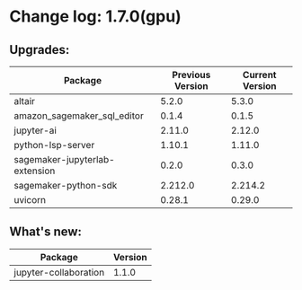 # Change log: 1.7.0(gpu)

## Upgrades: 

Package | Previous Version | Current Version
---|---|---
altair|5.2.0|5.3.0
amazon_sagemaker_sql_editor|0.1.4|0.1.5
jupyter-ai|2.11.0|2.12.0
python-lsp-server|1.10.1|1.11.0
sagemaker-jupyterlab-extension|0.2.0|0.3.0
sagemaker-python-sdk|2.212.0|2.214.2
uvicorn|0.28.1|0.29.0

## What's new: 

Package | Version 
---|---
jupyter-collaboration|1.1.0
